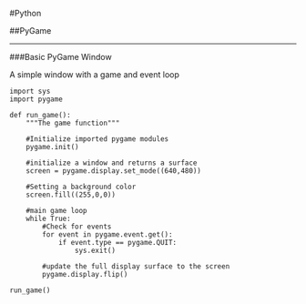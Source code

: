 #Python

##PyGame
___

###Basic PyGame Window

A simple window with a game and event loop

```
import sys
import pygame

def run_game():
	"""The game function"""

	#Initialize imported pygame modules
	pygame.init()

	#initialize a window and returns a surface
	screen = pygame.display.set_mode((640,480))

	#Setting a background color
	screen.fill((255,0,0))

	#main game loop
	while True:
		#Check for events
		for event in pygame.event.get():
			if event.type == pygame.QUIT:
				sys.exit()

		#update the full display surface to the screen
		pygame.display.flip()

run_game()
```